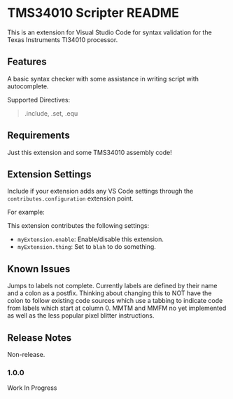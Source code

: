 # TMS34010 Scripter README

This is an extension for Visual Studio Code for syntax validation for the Texas Instruments TI34010 processor.

## Features

A basic syntax checker with some assistance in writing script with autocomplete.

Supported Directives:
> .include, .set, .equ

## Requirements

Just this extension and some TMS34010 assembly code!

## Extension Settings

Include if your extension adds any VS Code settings through the `contributes.configuration` extension point.

For example:

This extension contributes the following settings:

* `myExtension.enable`: Enable/disable this extension.
* `myExtension.thing`: Set to `blah` to do something.

## Known Issues

Jumps to labels not complete. Currently labels are defined by their name and a colon as a postfix. Thinking about changing this to NOT have the colon to follow existing code sources which use a tabbing to indicate code from labels which start at column 0.
MMTM and MMFM no yet implemented as well as the less popular pixel blitter instructions.

## Release Notes

Non-release.

### 1.0.0

Work In Progress
